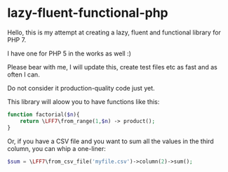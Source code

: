 # lazy-fluent-functional-php

Hello, this is my attempt at creating a lazy, fluent and functional library for PHP 7. 

I have one for PHP 5 in the works as well :)

Please bear with me, I will update this, create test files etc as fast and as often I can.

Do not consider it production-quality code just yet. 

This library will aloow you to have functions like this:

```php
function factorial($n){
    return \LFF7\from_range(1,$n) -> product();
}
```
Or, if you have a CSV file and you want to sum all the values in the third column, you can whip a one-liner:

```php
$sum = \LFF7\from_csv_file('myfile.csv')->column(2)->sum();
```

